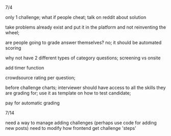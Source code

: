 7/4

only 1 challenge; 
what if people cheat; talk on reddit about solution

take problems already exist and put it in the platform and not reinventing the wheel;

are people going to grade answer themselves? no; it should be automated scoring

why not have 2 different types of category questions; screening vs onsite

add timer function

crowdsource rating per question; 

before challenge charts; interviewer should have access to all the skills they are grading for; use it as template on how to test candidate; 

pay for automatic grading 


7/14

need a way to manage adding challenges (perhaps use code for adding new posts)
need to modify how frontend get challenge 'steps'